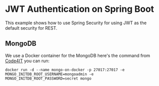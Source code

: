 # JWT Authentication on Spring Boot

This example shows how to use Spring Security for using JWT as the default security for REST.

## MongoDB

We use a Docker container for the MongoDB here's the command from [Code4IT](https://www.code4it.dev/blog/run-mongodb-on-docker) you can run:

` docker run -d --name mongo-on-docker -p 27017:27017 -e MONGO_INITDB_ROOT_USERNAME=mongoadmin -e MONGO_INITDB_ROOT_PASSWORD=secret mongo `

